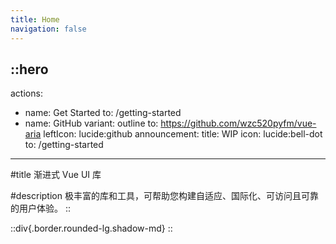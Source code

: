 ```yaml
---
title: Home
navigation: false
---
```


::hero
---
actions:
  - name: Get Started
    to: /getting-started
  - name: GitHub
    variant: outline
    to: https://github.com/wzc520pyfm/vue-aria
    leftIcon: lucide:github
announcement:
  title: WIP
  icon: lucide:bell-dot
  to: /getting-started
---
#title
渐进式 Vue UI 库

#description
极丰富的库和工具，可帮助您构建自适应、国际化、可访问且可靠的用户体验。
::

::div{.border.rounded-lg.shadow-md}
::
